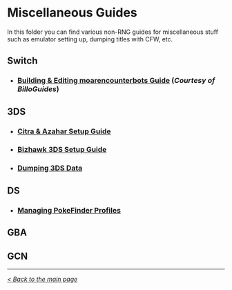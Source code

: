 # Miscellaneous Guides

In this folder you can find various non-RNG guides for miscellaneous stuff such as emulator setting up, dumping titles with CFW, etc.

## Switch
- ### [Building & Editing moarencounterbots Guide](https://billo-guides.github.io/misc/moarencounterbots/) (_Courtesy of BilloGuides_)

## 3DS
- ### [Citra & Azahar Setup Guide](https://github.com/Wi-Fi-Labs/Labs-Guides/blob/main/MISC/3DS/CitraSetup.md)
- ### [Bizhawk 3DS Setup Guide](https://github.com/Wi-Fi-Labs/Labs-Guides/blob/main/MISC/3DS/Bizhawk3DSSetup.md)
- ### [Dumping 3DS Data](https://github.com/Wi-Fi-Labs/Labs-Guides/blob/main/MISC/3DS/Dumping3DSData.md)

## DS
- ### [Managing PokeFinder Profiles](https://github.com/Wi-Fi-Labs/Labs-Guides/blob/main/MISC/DS/PokeFinderProfiles.md)

## GBA

## GCN

***
_[< Back to the main page](https://github.com/Wi-Fi-Labs/Labs-Guides)_